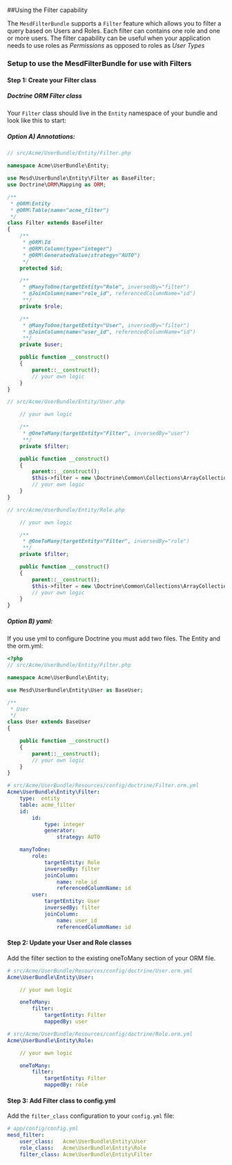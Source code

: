 ##Using the Filter capability

The `MesdFilterBundle` supports a `Filter` feature which allows you to filter a
query based on Users and Roles. Each filter can contains one role and one or
more users. The filter capability can be useful when your application needs to
use roles as *Permissions* as opposed to roles as *User Types*


### Setup to use the MesdFilterBundle for use with Filters

#### Step 1: Create your Filter class

##### Doctrine ORM Filter class

Your `Filter` class should live in the `Entity` namespace of your bundle and look like this to
start:

##### Option A) Annotations:

``` php
// src/Acme/UserBundle/Entity/Filter.php

namespace Acme\UserBundle\Entity;

use Mesd\UserBundle\Entity\Filter as BaseFilter;
use Doctrine\ORM\Mapping as ORM;

/**
 * @ORM\Entity
 * @ORM\Table(name="acme_filter")
 */
class Filter extends BaseFilter
{
    /**
     * @ORM\Id
     * @ORM\Column(type="integer")
     * @ORM\GeneratedValue(strategy="AUTO")
     */
    protected $id;

    /**
     * @ManyToOne(targetEntity="Role", inversedBy="filter")
     * @JoinColumn(name="role_id", referencedColumnName="id")
     **/
    private $role;

    /**
     * @ManyToOne(targetEntity="User", inversedBy="filter")
     * @JoinColumn(name="user_id", referencedColumnName="id")
     **/
    private $user;

    public function __construct()
    {
        parent::__construct();
        // your own logic
    }
}
```

``` php
// src/Acme/UserBundle/Entity/User.php

    // your own logic

    /**
     * @OneToMany(targetEntity="Filter", inversedBy="user")
     **/
    private $filter;

    public function __construct()
    {
        parent::__construct();
        $this->filter = new \Doctrine\Common\Collections\ArrayCollection();
        // your own logic
    }
}
```

``` php
// src/Acme/UserBundle/Entity/Role.php

    // your own logic

    /**
     * @OneToMany(targetEntity="Filter", inversedBy="role")
     **/
    private $filter;

    public function __construct()
    {
        parent::__construct();
        $this->filter = new \Doctrine\Common\Collections\ArrayCollection();
        // your own logic
    }
}
```

##### Option B) yaml:

If you use yml to configure Doctrine you must add two files. The Entity and the orm.yml:

```php
<?php
// src/Acme/UserBundle/Entity/Filter.php

namespace Acme\UserBundle\Entity;

use Mesd\UserBundle\Entity\User as BaseUser;

/**
 * User
 */
class User extends BaseUser
{

    public function __construct()
    {
        parent::__construct();
        // your own logic
    }
}
```

```yaml
# src/Acme/UserBundle/Resources/config/doctrine/Filter.orm.yml
Acme\UserBundle\Entity\Filter:
    type:  entity
    table: acme_filter
    id:
        id:
            type: integer
            generator:
                strategy: AUTO

    manyToOne:
        role:
            targetEntity: Role
            inversedBy: filter
            joinColumn:
                name: role_id
                referencedColumnName: id
        user:
            targetEntity: User
            inversedBy: filter
            joinColumn:
                name: user_id
                referencedColumnName: id
```

#### Step 2: Update your User and Role classes

Add the filter section to the existing oneToMany section of your ORM file.

``` yaml
# src/Acme/UserBundle/Resources/config/doctrine/User.orm.yml
Acme\UserBundle\Entity\User:

    // your own logic

    oneToMany:
        filter:
            targetEntity: Filter
            mappedBy: user
```

``` yaml
# src/Acme/UserBundle/Resources/config/doctrine/Role.orm.yml
Acme\UserBundle\Entity\Role:

    // your own logic

    oneToMany:
        filter:
            targetEntity: Filter
            mappedBy: role
```

#### Step 3: Add Filter class to config.yml

Add the `filter_class` configuration to your `config.yml` file:

``` yaml
# app/config/config.yml
mesd_filter:
    user_class:   Acme\UserBundle\Entity\User
    role_class:   Acme\UserBundle\Entity\Role
    filter_class: Acme\UserBundle\Entity\Filter
```
